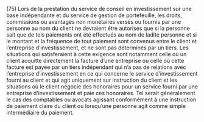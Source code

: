 (75) Lors de la prestation du service de conseil en investissement sur une base indépendante et du service de gestion de portefeuille, les droits, commissions ou avantages non monétaires versés ou fournis par une personne au nom du client ne devraient être autorisés que si la personne sait que de tels paiements ont été effectués au nom de ladite personne et si le montant et la fréquence de tout paiement sont convenus entre le client et l’entreprise d’investissement, et ne sont pas déterminés par un tiers. Les situations qui satisferaient à cette exigence sont notamment celle où un client acquitte directement la facture d’une entreprise ou celle où cette facture est payée par un tiers indépendant qui n’a pas de relations avec l’entreprise d’investissement en ce qui concerne le service d’investissement fourni au client et qui agit uniquement sur instruction du client et les situations où le client négocie des honoraires pour un service fourni par une entreprise d’investissement et paie ces honoraires. Tel serait généralement le cas des comptables ou avocats agissant conformément à une instruction de paiement claire du client ou lorsqu’une personne agit comme simple intermédiaire du paiement.